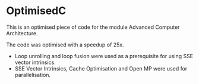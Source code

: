 # OptimisedC

This is an optimised piece of code for the module Advanced Computer Architecture.

The code was optimised with a speedup of 25x.

- Loop unrolling and loop fusion were used as a prerequisite for using SSE vector intrinsics.
- SSE Vector Intrinsics, Cache Optimisation and Open MP were used for parallelisation. 
